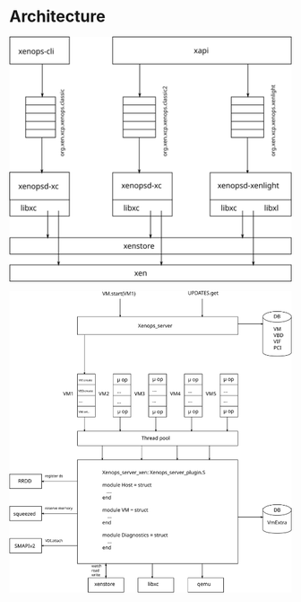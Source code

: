 Architecture
============

![Where xenopsd fits on a host](host.svg)

![Inside xenopsd](xenopsd.svg)

